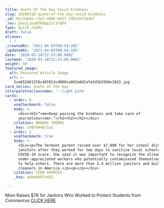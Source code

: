 ```yaml
---
title: Quote Of The Day Covid Kindness
slug: 20200318-quote-of-the-day-covid-kindness
_id: 92c3e6d2-c5e3-4986-9d17-7d6145f2b46f
_rev: p5oiLzuoOfR9bp21r3rQPV
type: quick_reads
draft: false
aliases:
  - /
_createdAt: '2021-04-03T00:54:20Z'
_updatedAt: '2021-04-03T00:54:20Z'
date: '2020-03-18T22:53:00.000Z'
lastmod: '2020-03-18T22:53:00.000Z'
weight: 50
featured_image:
  alt: Featured Article Image
  url: >-
    5ce652d61376c48f013cd099ca863a0d2afe5d162560x1922.jpg
card_series: Quote of the Day
colorpaletteclassname: '--light-pink'
cards:
  - order: 0
    useCheckmark: false
    body: >-
      <div><h2>“<em>Keep passing the kindness and take care of
      yourselves</em>.”</h2><h2></h2></div>
    citation: BROOKE THOMAS
    _key: c9974448c1e2
  - order: 1
    useCheckmark: true
    body: >-
      <div><p>The Vermont parent raised over $7,000 for her school district’s
      janitors after they worked for two days to sanitize local schools amid a
      COVID-19 scare. She said it was important to recognize the already
      under-appreciated workers who potentially contaminated themselves in order
      to help others. There are more than 2.4 million janitors and building
      cleaners in America.</p><p></p></div>
    citation: VIEW SOURCES
    _key: adba8b97c492

---
```

Mom Raises $7K for Janitors Who Worked to Protect Students from Coronavirus [CLICK HERE](https://people.com/human-interest/mom-raises-7k-for-janitors-working-to-protect-students-from-coronavirus/)